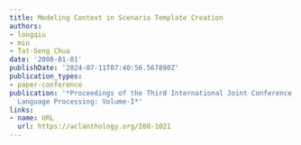 ```yaml
---
title: Modeling Context in Scenario Template Creation
authors:
- longqiu
- min
- Tat-Seng Chua
date: '2008-01-01'
publishDate: '2024-07-11T07:40:56.567890Z'
publication_types:
- paper-conference
publication: '*Proceedings of the Third International Joint Conference on Natural
  Language Processing: Volume-I*'
links:
- name: URL
  url: https://aclanthology.org/I08-1021
---
```

